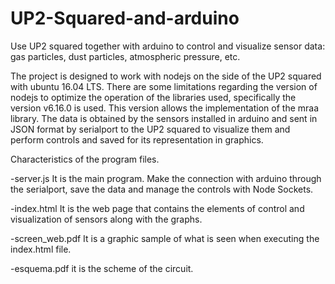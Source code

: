 # UP2-Squared-and-arduino
Use UP2 squared together with arduino to control and visualize sensor data: gas particles, dust particles, atmospheric pressure, etc.


The project is designed to work with nodejs on the side of the UP2 squared with ubuntu 16.04 LTS. There are some limitations regarding the version of nodejs to optimize the operation of the libraries used, specifically the version v6.16.0 is used. This version allows the implementation of the mraa library.
The data is obtained by the sensors installed in arduino and sent in JSON format by serialport to the UP2 squared to visualize them and perform controls and saved for its representation in graphics.

Characteristics of the program files.

-server.js  It is the main program. Make the connection with arduino through the serialport, save the data and manage the controls with Node Sockets.

-index.html  It is the web page that contains the elements of control and visualization of sensors along with the graphs.

-screen_web.pdf  It is a graphic sample of what is seen when executing the index.html file.

-esquema.pdf  it is the scheme of the circuit.


